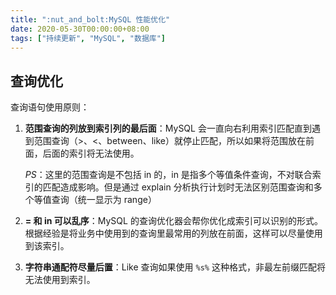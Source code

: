 ```yaml
---
title: ":nut_and_bolt:MySQL 性能优化"
date: 2020-05-30T00:00:00+08:00
tags: ["持续更新", "MySQL", "数据库"]
---
```



## 查询优化

查询语句使用原则：

1. **范围查询的列放到索引列的最后面**：MySQL 会一直向右利用索引匹配直到遇到范围查询（>、<、between、like）就停止匹配，所以如果将范围放在前面，后面的索引将无法使用。

   *PS*：这里的范围查询是不包括 in 的，in 是指多个等值条件查询，不对联合索引的匹配造成影响。但是通过 explain 分析执行计划时无法区别范围查询和多个等值查询（统一显示为 range）

2. **= 和 in 可以乱序**：MySQL 的查询优化器会帮你优化成索引可以识别的形式。根据经验是将业务中使用到的查询里最常用的列放在前面，这样可以尽量使用到该索引。

3. **字符串通配符尽量后置**：Like 查询如果使用 `%s%` 这种格式，非最左前缀匹配将无法使用到索引。

